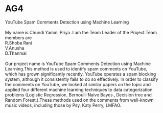 # AG4
YouTube Spam Comments Detection using Machine Learning
<br/><br/>My name is Chundi Yamini Priya .I am the Team Leader of the Project.Team members are<br/>
R.Shoba Rani<br/>
V.Anusha<br/>
D.Thanmai<br/><br/>
Our project name is YouTube Spam Comments Detection using Machine Learning.This method is used to identify spam comments on YouTube, which has grown significantly
recently. YouTube operates a spam blocking system, although it consistently fails to do so effectively. In order to classify the comments on YouTube, we looked at
similar papers on the topic and applied four different machine learning techniques to data categorization problems (Logistic Regression, Bernoulli Naive Bayes ,
Decision tree and Random Forest,).These methods used on the comments from well-known 	music 	videos, 	including 	those 	by 	Psy, 	Katy 	Perry, 	LMFAO.


